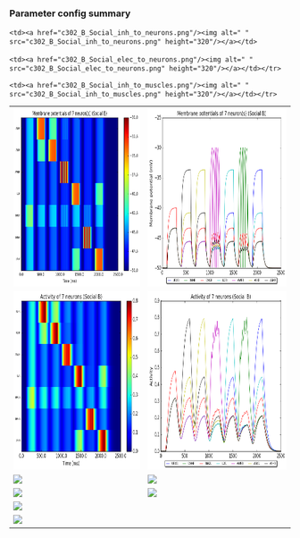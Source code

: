 ### Parameter config summary 
<table>

<tr>
  <td><a href="neurons_B_Social.png"/><img alt=" " src="neurons_B_Social.png" height="320"/></a></td>
  <td><a href="traces_neuron_Social_B.png"/><img alt=" " src="traces_neuron_Social_B.png" height="320"/></a></td>
</tr>

<tr>
  <td><a href="neuron_activity_B_Social.png"/><img alt=" " src="neuron_activity_B_Social.png" height="320"/></a></td>
  <td><a href="traces_neuron_activity_Social_B.png"/><img alt=" " src="traces_neuron_activity_Social_B.png" height="320"/></a></td>
</tr>

<tr>
  <td><a href="muscles_B_Social.png"/><img alt=" " src="muscles_B_Social.png" height="320"/></a></td>
  <td><a href="traces_muscles_Social_B.png"/><img alt=" " src="traces_muscles_Social_B.png" height="320"/></a></td>
</tr>

<tr>
  <td><a href="muscle_activity_B_Social.png"/><img alt=" " src="muscle_activity_B_Social.png" height="320"/></a></td>
  <td><a href="traces_muscles_activity_Social_B.png"/><img alt=" " src="traces_muscles_activity_Social_B.png" height="320"/></a></td>
</tr>

<tr><td><a href="c302_B_Social_exc_to_neurons.png"/><img alt=" " src="c302_B_Social_exc_to_neurons.png" height="320"/></a></td>

    <td><a href="c302_B_Social_inh_to_neurons.png"/><img alt=" " src="c302_B_Social_inh_to_neurons.png" height="320"/></a></td>

    <td><a href="c302_B_Social_elec_to_neurons.png"/><img alt=" " src="c302_B_Social_elec_to_neurons.png" height="320"/></a></td></tr>

<tr><td><a href="c302_B_Social_exc_to_muscles.png"/><img alt=" " src="c302_B_Social_exc_to_muscles.png" height="320"/></a></td>

    <td><a href="c302_B_Social_inh_to_muscles.png"/><img alt=" " src="c302_B_Social_inh_to_muscles.png" height="320"/></a></td></tr>
</table>
